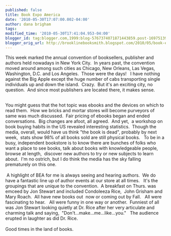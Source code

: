 ```yaml
---
published: false
title: Book Expo America
date: '2010-05-30T17:07:00.002-04:00'
author: dana brigham
tags: 
modified_time: '2010-05-30T17:41:04.953-04:00'
blogger_id: tag:blogger.com,1999:blog-5767374071871443859.post-1697513987754741942
blogger_orig_url: http://brooklinebooksmith.blogspot.com/2010/05/book-expo-america.html
---
```


This week marked the annual convention of booksellers, publisher and authors held nowadays in New York City.  In years past, the convention moved around among such cities as Chicago, New Orleans, Las Vegas, Washington, D.C. and Los Angeles.  Those were the days!   I have nothing against the Big Apple except the huge number of cabs transporting single individuals up and down the island.  Crazy.  But it's an exciting city, no question.  And since most publishers are located there, it makes sense.<div><br /></div><div>You might guess that the hot topic was ebooks and the devices on which to read them.  How we bricks and mortar stores will become purveyors of same was much discussed.  Fair pricing of ebooks began and ended conversations.  Big changes are afoot, all agreed.  And yet,  a workshop on book buying habits in the US revealed interesting statistics.  Though the media, overall, would have us think "the book is dead", probably by next week,  stats show 98% of all books sold are still physical books.   To be in a busy, independent bookstore is to know there are bunches of folks who want a place to see books, talk about books with knowledgeable people, browse at length,  discover new authors to try or new subjects to learn about.  I'm no ostrich, but I do think the media has the sky falling prematurely on this one.</div><div><br /></div><div> A highlight of BEA for me is always seeing and hearing authors.  We do have a fantastic line up of author events at our store at all times.   It's the groupings that are unique to the convention.  A breakfast on Thurs. was emceed by Jon Stewart and included Condoleeza Rice,  John Grisham and Mary Roach.  All have new books out  now or coming out by Fall.   All were fascinating to hear.   All were funny in one way or another.  Funniest of all was Jon Stewart looking quietly at Dr. Rice after her very articulate and charming talk and saying,  "Don't...make...me...like...you."   The audience erupted in laughter as did Dr. Rice.</div><div><br /></div><div>Good times in the land of books.</div>